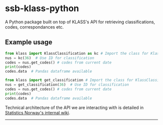 # ssb-klass-python

A Python package built on top of KLASS's API for retrieving classifications, codes, correspondances etc.


## Example usage

```python
from klass import KlassClassification as kc # Import the class for KlassClassifications
nus = kc(36)  # Use ID for classification
codes = nus.get_codes() # codes from current date
print(codes)
codes.data  # Pandas dataframe available

```

```python
from klass import get_classification # Import the class for KlassClassifications
nus = get_classification(36)  # Use ID for classification
codes = nus.get_codes() # codes from current date
print(codes)
codes.data  # Pandas dataframe available

```


Technical architecture of the API we are interacting with is detailed in [Statistics Norway's internal wiki](https://wiki.ssb.no/display/KP/Teknisk+arkitektur#Tekniskarkitektur-GSIM).


---


